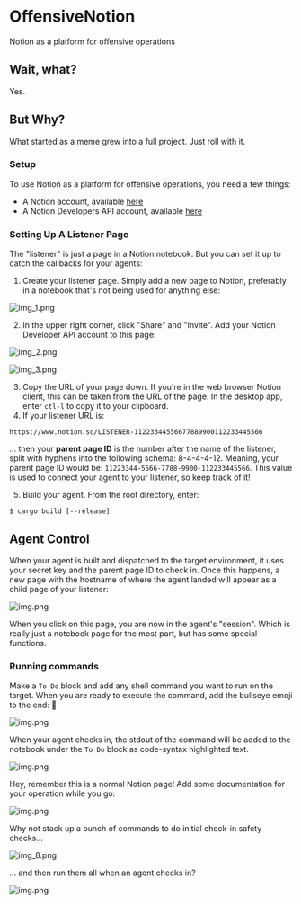 # OffensiveNotion
Notion as a platform for offensive operations

## Wait, what?
Yes.

## But Why?
What started as a meme grew into a full project. Just roll with it.

### Setup
To use Notion as a platform for offensive operations, you need a few things:

- A Notion account, available [here](https://www.notion.so/signup)
- A Notion Developers API account, available [here](https://developers.notion.com/)

### Setting Up A Listener Page
The "listener" is just a page in a Notion notebook. But you can set it up to catch the callbacks for your agents:

1) Create your listener page. Simply add a new page to Notion, preferably in a notebook that's not being used for anything else:

![img_1.png](assets/img_1.png)

2) In the upper right corner, click "Share" and "Invite". Add your Notion Developer API account to this page:

![img_2.png](assets/img_2.png)

![img_3.png](assets/img_3.png)

3) Copy the URL of your page down. If you're in the web browser Notion client, this can be taken from the URL of the page. In the desktop app, enter `ctl-l` to copy it to your clipboard.
4) If your listener URL is:
```
https://www.notion.so/LISTENER-11223344556677889900112233445566                     
```
... then your **parent page ID** is the number after the name of the listener, split with hyphens into the following schema: 8-4-4-4-12.
Meaning, your parent page ID would be: `11223344-5566-7788-9900-112233445566`. This value is used to connect your agent to your listener, so keep track of it!

5) Build your agent. From the root directory, enter:
```
$ cargo build [--release]
```

## Agent Control
When your agent is built and dispatched to the target environment, it uses your secret key and the parent page ID to check in. Once this happens, a new page with the hostname of where the agent landed will appear as a child page of your listener:

![img.png](assets/img_4.png)

When you click on this page, you are now in the agent's "session". Which is really just a notebook page for the most part, but has some special functions.

### Running commands
Make a `To Do` block and add any shell command you want to run on the target. When you are ready to execute the command, add the bullseye emoji to the end: 🎯

![img.png](assets/img_5.png)

When your agent checks in, the stdout of the command will be added to the notebook under the `To Do` block as code-syntax highlighted text.

![img.png](assets/img_6.png)

Hey, remember this is a normal Notion page! Add some documentation for your operation while you go:

![img.png](assets/img_7.png)

Why not stack up a bunch of commands to do initial check-in safety checks...

![img_8.png](assets/img_8.png)

... and then run them all when an agent checks in?

![img.png](assets/img_9.png)

